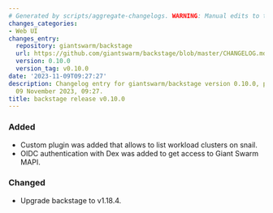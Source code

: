 ```yaml
---
# Generated by scripts/aggregate-changelogs. WARNING: Manual edits to this files will be overwritten.
changes_categories:
- Web UI
changes_entry:
  repository: giantswarm/backstage
  url: https://github.com/giantswarm/backstage/blob/master/CHANGELOG.md#0100---2023-11-09
  version: 0.10.0
  version_tag: v0.10.0
date: '2023-11-09T09:27:27'
description: Changelog entry for giantswarm/backstage version 0.10.0, published on
  09 November 2023, 09:27.
title: backstage release v0.10.0
---
```


### Added
- Custom plugin was added that allows to list workload clusters on snail.
- OIDC authentication with Dex was added to get access to Giant Swarm MAPI.
### Changed
- Upgrade backstage to v1.18.4.
